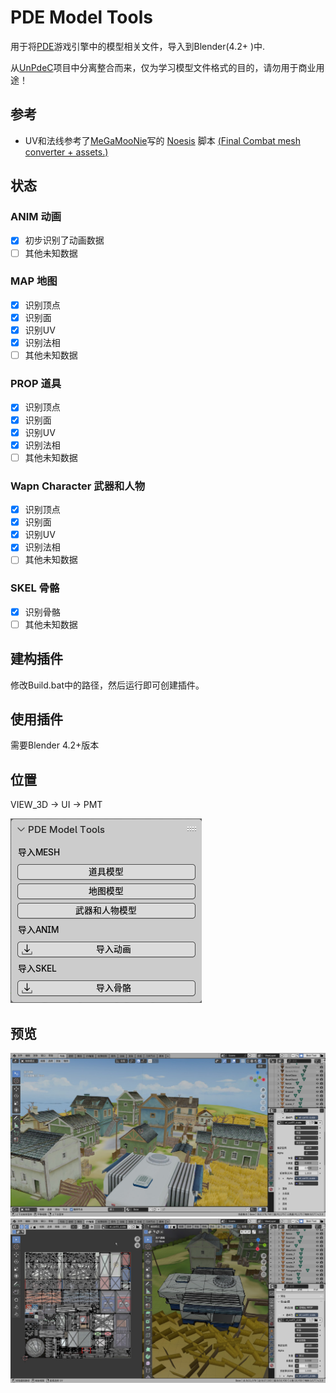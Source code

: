 # PDE Model Tools
用于将[PDE](https://baike.baidu.com/item/PDE/32236)游戏引擎中的模型相关文件，导入到Blender(4.2+ )中.

从[UnPdeC](https://github.com/0xletleon/UnPdeC)项目中分离整合而来，仅为学习模型文件格式的目的，请勿用于商业用途！
## 参考
- UV和法线参考了[MeGaMooNie](https://gamebanana.com/members/2429651)写的 [Noesis](https://richwhitehouse.com/index.php?content=inc_projects.php&showproject=91) 脚本 [(Final Combat mesh converter + assets.)](https://gamebanana.com/tools/18783)
## 状态
### ANIM 动画
- [x] 初步识别了动画数据
- [ ] 其他未知数据

### MAP 地图
- [x] 识别顶点
- [x] 识别面
- [x] 识别UV
- [x] 识别法相
- [ ] 其他未知数据

### PROP 道具
- [x] 识别顶点
- [x] 识别面
- [x] 识别UV
- [x] 识别法相
- [ ] 其他未知数据

### Wapn Character 武器和人物
- [x] 识别顶点
- [x] 识别面
- [x] 识别UV
- [x] 识别法相
- [ ] 其他未知数据

### SKEL 骨骼
- [x] 识别骨骼
- [ ] 其他未知数据

## 建构插件
修改Build.bat中的路径，然后运行即可创建插件。

## 使用插件
需要Blender 4.2+版本

## 位置
VIEW_3D -> UI -> PMT

![pv](README/pv.png)

## 预览
![uv_pv.jpg](README/uv_pv.jpg)
![uv_pv2.jpg](README/uv_pv2.jpg)